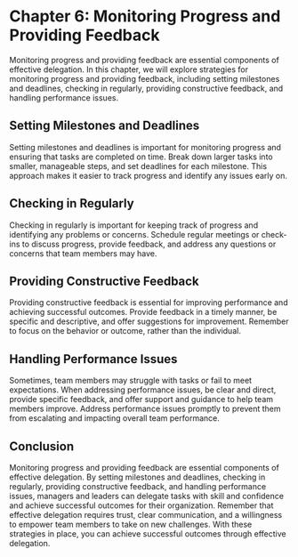 Chapter 6: Monitoring Progress and Providing Feedback
=====================================================

Monitoring progress and providing feedback are essential components of effective delegation. In this chapter, we will explore strategies for monitoring progress and providing feedback, including setting milestones and deadlines, checking in regularly, providing constructive feedback, and handling performance issues.

Setting Milestones and Deadlines
--------------------------------

Setting milestones and deadlines is important for monitoring progress and ensuring that tasks are completed on time. Break down larger tasks into smaller, manageable steps, and set deadlines for each milestone. This approach makes it easier to track progress and identify any issues early on.

Checking in Regularly
---------------------

Checking in regularly is important for keeping track of progress and identifying any problems or concerns. Schedule regular meetings or check-ins to discuss progress, provide feedback, and address any questions or concerns that team members may have.

Providing Constructive Feedback
-------------------------------

Providing constructive feedback is essential for improving performance and achieving successful outcomes. Provide feedback in a timely manner, be specific and descriptive, and offer suggestions for improvement. Remember to focus on the behavior or outcome, rather than the individual.

Handling Performance Issues
---------------------------

Sometimes, team members may struggle with tasks or fail to meet expectations. When addressing performance issues, be clear and direct, provide specific feedback, and offer support and guidance to help team members improve. Address performance issues promptly to prevent them from escalating and impacting overall team performance.

Conclusion
----------

Monitoring progress and providing feedback are essential components of effective delegation. By setting milestones and deadlines, checking in regularly, providing constructive feedback, and handling performance issues, managers and leaders can delegate tasks with skill and confidence and achieve successful outcomes for their organization. Remember that effective delegation requires trust, clear communication, and a willingness to empower team members to take on new challenges. With these strategies in place, you can achieve successful outcomes through effective delegation.
